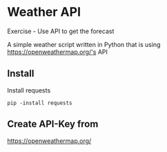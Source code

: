 # Weather API
Exercise - Use API to get the forecast

A simple weather script written in Python that is using https://openweathermap.org/'s API

## Install
Install requests

```pip -install requests```

## Create API-Key from

https://openweathermap.org/
